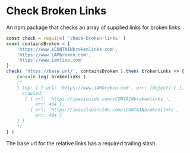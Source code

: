 # Check Broken Links

An npm package that checks an array of supplied links for broken links.

```js
const check = require( 'check-broken-links' )
const containsBroken = [
    'https://www.iCONTAINbrokenlinks.com',
    'https://www.iAMbroken.com',
    'https://www.iamfine.com'
]
check( 'https://base.url/', containsBroken ).then( brokenlinks => {
    console.log( brokenlinks )
    /*
    { top: [ { url: 'https://www.iAMbroken.com', err: [Object] } ],
      crawled:
       [ { url: 'https://iwasinside.com/iCONTAINbrokenlinks ',
           err: 404 },
         { url: 'https://iwasalsoinside.com/iCONTAINbrokenlinks',
           err: 404 }
    ] }
    */
} )
```

The base url for the relative links has a required trailing slash.